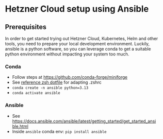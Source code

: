 # Hetzner Cloud setup using Ansible

## Prerequisites

In order to get started trying out Hetzner Cloud, Kubernetes, Helm and other tools, you need to prepare your local development environment.
Luckily, ansible is a python software, so you can leverage conda to get a suitable python environment without impacting your system too much.

### Conda

- Follow steps at https://github.com/conda-forge/miniforge
- See [reference zsh dotfile](https://github.com/mor4thii/dotfiles/blob/main/zsh/.zshrc) for adapting .zshrc 
- `conda create -n ansible python=3.13`
- `conda activate ansible`

### Ansible

- See https://docs.ansible.com/ansible/latest/getting_started/get_started_ansible.html
- Inside `ansible` conda env: `pip install ansible`
